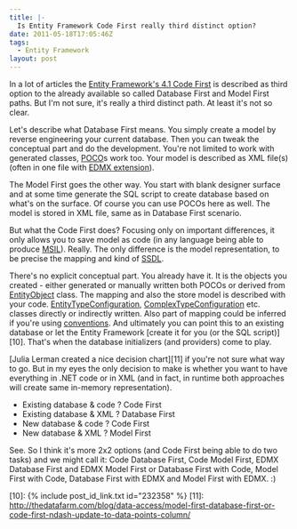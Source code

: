 ```yaml
---
title: |-
  Is Entity Framework Code First really third distinct option?
date: 2011-05-18T17:05:46Z
tags:
  - Entity Framework
layout: post
---
```

In a lot of articles the [Entity Framework's 4.1 Code First][1] is described as third option to the already available so called Database First and Model First paths. But I'm not sure, it's really a third distinct path. At least it's not so clear.

Let's describe what Database First means. You simply create a model by reverse engineering your current database. Then you can tweak the conceptual part and do the development. You're not limited to work with generated classes, [POCO][2]s work too. Your model is described as XML file(s) (often in one file with [EDMX extension][3]).

The Model First goes the other way. You start with blank designer surface and at some time generate the SQL script to create database based on what's on the surface. Of course you can use POCOs here as well. The model is stored in XML file, same as in Database First scenario.

But what the Code First does? Focusing only on important differences, it only allows you to save model as code (in any language being able to produce [MSIL][4]). Really. The only difference is the model representation, to be precise the mapping and kind of [SSDL][5].

There's no explicit conceptual part. You already have it. It is the objects you created - either generated or manually written both POCOs or derived from [EntityObject][6] class. The mapping and also the store model is described with your code. [EntityTypeConfiguration][7], [ComplexTypeConfiguration][8] etc. classes directly or indirectly written. Also part of mapping could be inferred if you're using [conventions][9]. And ultimately you can point this to an existing database or let the Entity Framework [create it for you (or the SQL script)][10]. That's when the database initializers (and providers) come to play.

[Julia Lerman created a nice decision chart][11] if you're not sure what way to go. But in my eyes the only decision to make is whether you want to have everything in .NET code or in XML (and in fact, in runtime both approaches will create same in-memory representation).

* Existing database & code ? Code First
* Existing database & XML ? Database First
* New database & code ? Code First
* New database & XML ? Model First

See. So I think it's more 2x2 options (and Code First being able to do two tasks) and we might call it: Code Database First, Code Model First, EDMX Database First and EDMX Model First or Database First with Code, Model First with Code, Database First with EDMX and Model First with EDMX. :)

[1]: http://blogs.msdn.com/b/adonet/archive/2011/03/15/ef-4-1-code-first-walkthrough.aspx
[2]: http://en.wikipedia.org/wiki/Plain_Old_CLR_Objec
[3]: http://msdn.microsoft.com/en-us/library/cc982042.aspx
[4]: http://en.wikipedia.org/wiki/Common_Intermediate_Language
[5]: http://msdn.microsoft.com/en-us/library/bb399559.aspx
[6]: http://msdn.microsoft.com/en-us/library/system.data.objects.dataclasses.entityobject.aspx
[7]: http://msdn.microsoft.com/en-us/library/gg696117(v=vs.103).aspx
[8]: http://msdn.microsoft.com/en-us/library/gg696149(v=vs.103).aspx
[9]: http://msdn.microsoft.com/en-us/library/system.data.entity.modelconfiguration.conventions.iconvention(v=vs.103).aspx
[10]: {% include post_id_link.txt id="232358" %}
[11]: http://thedatafarm.com/blog/data-access/model-first-database-first-or-code-first-ndash-update-to-data-points-column/